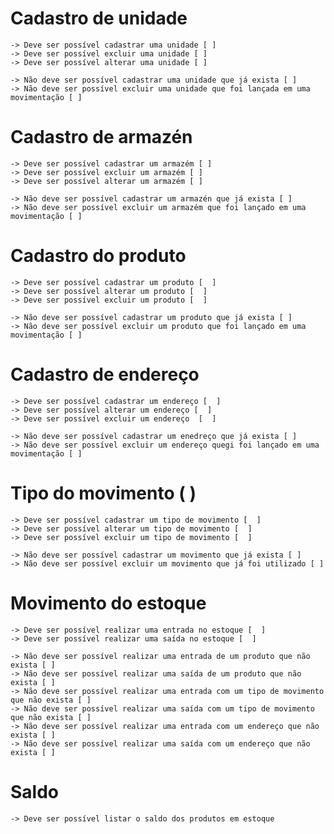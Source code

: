 # Cadastro de unidade
    -> Deve ser possível cadastrar uma unidade [ ]
    -> Deve ser possível excluir uma unidade [ ]
    -> Deve ser possível alterar uma unidade [ ]

    -> Não deve ser possível cadastrar uma unidade que já exista [ ]
    -> Não deve ser possível excluir uma unidade que foi lançada em uma movimentação [ ]

# Cadastro de armazén
    -> Deve ser possível cadastrar um armazém [ ]
    -> Deve ser possível excluir um armazém [ ]
    -> Deve ser possível alterar um armazém [ ]

    -> Não deve ser possível cadastrar um armazén que já exista [ ]
    -> Não deve ser possível excluir um armazém que foi lançado em uma movimentação [ ]

# Cadastro do produto
    -> Deve ser possível cadastrar um produto [  ]
    -> Deve ser possível alterar um produto [  ]
    -> Deve ser possível excluir um produto [  ]

    -> Não deve ser possível cadastrar um produto que já exista [ ]
    -> Não deve ser possível excluir um produto que foi lançado em uma movimentação [ ]

# Cadastro de endereço 
    -> Deve ser possível cadastrar um endereço [  ]
    -> Deve ser possível alterar um endereço [  ]
    -> Deve ser possível excluir um endereço  [  ]

    -> Não deve ser possível cadastrar um enedreço que já exista [ ]
    -> Não deve ser possível excluir um endereço quegi foi lançado em uma movimentação [ ]

# Tipo do movimento ( )
    -> Deve ser possível cadastrar um tipo de movimento [  ]
    -> Deve ser possível alterar um tipo de movimento [  ]
    -> Deve ser possível excluir um tipo de movimento [  ]

    -> Não deve ser possível cadastrar um movimento que já exista [ ]
    -> Não deve ser possível excluir um movimento que já foi utilizado [ ]

# Movimento do estoque
    -> Deve ser possível realizar uma entrada no estoque [  ]
    -> Deve ser possível realizar uma saída no estoque [  ]

    -> Não deve ser possível realizar uma entrada de um produto que não exista [ ]
    -> Não deve ser possível realizar uma saída de um produto que não exista [ ]
    -> Não deve ser possível realizar uma entrada com um tipo de movimento que não exista [ ]
    -> Não deve ser possível realizar uma saída com um tipo de movimento  que não exista [ ]
    -> Não deve ser possível realizar uma entrada com um endereço que não exista [ ]
    -> Não deve ser possível realizar uma saída com um endereço que não exista [ ]

# Saldo
    -> Deve ser possível listar o saldo dos produtos em estoque



   


